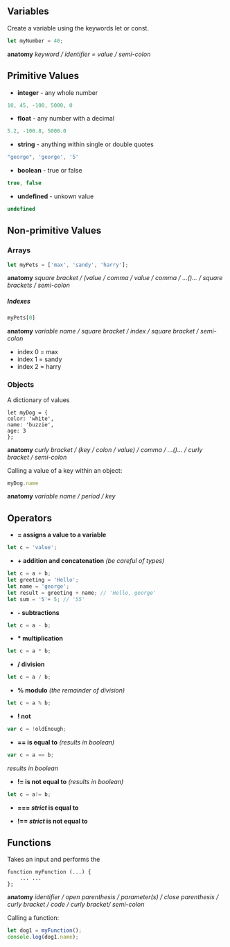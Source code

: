 ## Variables

Create a variable using the keywords let or const.

```javascript
let myNumber = 40;
```

**anatomy** *keyword / identifier = value / semi-colon*


## Primitive Values
* **integer** - any whole number

```javascript
10, 45, -100, 5000, 0
```

* **float** - any number with a decimal

```javascript
5.2, -100.8, 5000.0
```

* **string** - anything within single or double quotes

```javascript
"george", 'george', '5'
```

* **boolean** - true or false

```javascript
true, false
```

* **undefined** - unkown value

```javascript
undefined
```

## Non-primitive Values

### Arrays

```javascript
let myPets = ['max', 'sandy', 'harry'];
```

**anatomy** *square bracket / (value / comma / value / comma / ...()... / square brackets / semi-colon*

##### Indexes

```javascript
myPets[0]
```

**anatomy** *variable name / square bracket / index / square bracket / semi-colon*

* index 0 = max
* index 1 = sandy
* index 2 = harry

### Objects

A dictionary of values

```
let myDog = {
color: 'white',
name: 'buzzie',
age: 3
};
```
**anatomy** *curly bracket / (key / colon / value) / comma / ...()... / curly bracket / semi-colon*

Calling a value of a key within an object:

```javascript
myDog.name
```

**anatomy** *variable name / period / key*

## Operators

* **= assigns a value to a variable**

```javascript
let c = 'value';
```

* **+ addition and concatenation** *(be careful of types)* 

```javascript
let c = a + b;
let greeting = 'Hello';
let name = 'george';
let result = greeting + name; // 'Hello, george'
let sum = '5'+ 5; // '55'
```

* **- subtractions**

```javascript
let c = a - b;
```

* __* multiplication__

```javascript
let c = a * b;
```

* **/ division**

```javascript
let c = a / b;
```

* **% modulo** *(the remainder of division)*

```javascript
let c = a % b;
```

* **! not**

```javascript
var c = !oldEnough;
```

* **== is equal to** *(results in boolean)*

```javascript
var c = a == b;
```

*results in boolean*

* **!= is not equal to** *(results in boolean)*

```javascript
let c = a!= b;
```

* **=== *strict* is equal to**

* **!== *strict* is not equal to**

## Functions

Takes an input and performs the 

```javascipt
function myFunction (...) {
	... ...
};
```

**anatomy** *identifier / open parenthesis / parameter(s) / close parenthesis / curly bracket / code / curly bracket/ semi-colon*

Calling a function:

```javascript
let dog1 = myFunction();
console.log(dog1.name);
```

